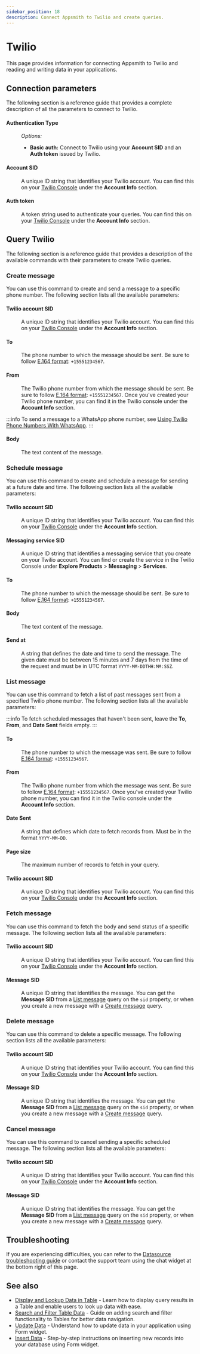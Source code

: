 ```yaml
---
sidebar_position: 18
description: Connect Appsmith to Twilio and create queries.
---
```

# Twilio

This page provides information for connecting Appsmith to Twilio and reading and writing data in your applications.

<VideoEmbed host="youtube" videoId="QHrEfSxL-aA" title="How To Send SMS Notifications With Twilio" caption="How To Send SMS Notifications With Twilio"/>

## Connection parameters

The following section is a reference guide that provides a complete description of all the parameters to connect to Twilio.

<ZoomImage src="/img/twilio-datasource-config.png" alt="Configuring a Twilio datasource." caption="Configuring a Twilio datasource." />

#### Authentication Type

<dd>
 <i>Options:</i>
  <ul>
      <li>
         <b>Basic auth:</b> Connect to Twilio using your <b>Account SID</b> and an <b>Auth token</b> issued by Twilio.
      </li>
  </ul>
</dd>

#### Account SID

<dd>
A unique ID string that identifies your Twilio account. You can find this on your <a href="https://console.twilio.com">Twilio Console</a> under the <b>Account Info</b> section. 
</dd>

#### Auth token

<dd>
A token string used to authenticate your queries. You can find this on your <a href="https://console.twilio.com">Twilio Console</a> under the <b>Account Info</b> section. 
</dd>

## Query Twilio

The following section is a reference guide that provides a description of the available commands with their parameters to create Twilio queries.

<ZoomImage src="/img/twilio-query-config.png" alt="Configuring a Twilio query." caption="Configuring a Twilio query." />

### Create message

You can use this command to create and send a message to a specific phone number. The following section lists all the available parameters:

#### Twilio account SID

<dd>
A unique ID string that identifies your Twilio account. You can find this on your <a href="https://console.twilio.com">Twilio Console</a> under the <b>Account Info</b> section. 
</dd>

#### To

<dd>
The phone number to which the message should be sent. Be sure to follow <a href="https://www.twilio.com/docs/glossary/what-e164">E.164 format</a>: <code>+15551234567</code>.
</dd>

#### From

<dd>
The Twilio phone number from which the message should be sent. Be sure to follow <a href="https://www.twilio.com/docs/glossary/what-e164">E.164 format</a>: <code>+15551234567</code>. Once you've created your Twilio phone number, you can find it in the Twilio console under the <b>Account Info</b> section.
</dd>

:::info
To send a message to a WhatsApp phone number, see [Using Twilio Phone Numbers With WhatsApp](https://www.twilio.com/docs/whatsapp/api#using-twilio-phone-numbers-with-whatsapp).
:::

#### Body

<dd>
The text content of the message.
</dd>

### Schedule message

You can use this command to create and schedule a message for sending at a future date and time. The following section lists all the available parameters:

#### Twilio account SID

<dd>
A unique ID string that identifies your Twilio account. You can find this on your <a href="https://console.twilio.com">Twilio Console</a> under the <b>Account Info</b> section. 
</dd>

#### Messaging service SID

<dd>
A unique ID string that identifies a messaging service that you create on your Twilio account. You can find or create the service in the Twilio Console under <b>Explore Products</b> &gt; <b>Messaging</b> &gt; <b>Services</b>.
</dd>

#### To

<dd>
The phone number to which the message should be sent. Be sure to follow <a href="https://www.twilio.com/docs/glossary/what-e164">E.164 format</a>: <code>+15551234567</code>.
</dd>

#### Body

<dd>
The text content of the message.
</dd>

#### Send at

<dd>
A string that defines the date and time to send the message. The given date must be between 15 minutes and 7 days from the time of the request and must be in UTC format <code>YYYY-MM-DDTHH:MM:SSZ</code>.
</dd>

### List message

You can use this command to fetch a list of past messages sent from a specified Twilio phone number. The following section lists all the available parameters:

:::info
To fetch scheduled messages that haven't been sent, leave the <b>To</b>, <b>From</b>, and <b>Date Sent</b> fields empty.
:::

#### To

<dd>
The phone number to which the message was sent. Be sure to follow <a href="https://www.twilio.com/docs/glossary/what-e164">E.164 format</a>: <code>+15551234567</code>.
</dd>

#### From

<dd>
The Twilio phone number from which the message was sent. Be sure to follow <a href="https://www.twilio.com/docs/glossary/what-e164">E.164 format</a>: <code>+15551234567</code>. Once you've created your Twilio phone number, you can find it in the Twilio console under the <b>Account Info</b> section.
</dd>

#### Date Sent

<dd>
A string that defines which date to fetch records from. Must be in the format <code>YYYY-MM-DD</code>.
</dd>

#### Page size

<dd>
The maximum number of records to fetch in your query.
</dd>

#### Twilio account SID

<dd>
A unique ID string that identifies your Twilio account. You can find this on your <a href="https://console.twilio.com">Twilio Console</a> under the <b>Account Info</b> section. 
</dd>

### Fetch message

You can use this command to fetch the body and send status of a specific message. The following section lists all the available parameters:

#### Twilio account SID

<dd>
A unique ID string that identifies your Twilio account. You can find this on your <a href="https://console.twilio.com">Twilio Console</a> under the <b>Account Info</b> section. 
</dd>

#### Message SID

<dd>
A unique ID string that identifies the message. You can get the <b>Message SID</b> from a <a href="#list-message">List message</a> query on the <code>sid</code> property, or when you create a new message with a <a href="#create-message">Create message</a> query.
</dd>

### Delete message

You can use this command to delete a specific message. The following section lists all the available parameters:

#### Twilio account SID

<dd>
A unique ID string that identifies your Twilio account. You can find this on your <a href="https://console.twilio.com">Twilio Console</a> under the <b>Account Info</b> section. 
</dd>

#### Message SID

<dd>
A unique ID string that identifies the message. You can get the <b>Message SID</b> from a <a href="#list-message">List message</a> query on the <code>sid</code> property, or when you create a new message with a <a href="#create-message">Create message</a> query.
</dd>

### Cancel message

You can use this command to cancel sending a specific scheduled message. The following section lists all the available parameters:

#### Twilio account SID

<dd>
A unique ID string that identifies your Twilio account. You can find this on your <a href="https://console.twilio.com">Twilio Console</a> under the <b>Account Info</b> section. 
</dd>

#### Message SID

<dd>
A unique ID string that identifies the message. You can get the <b>Message SID</b> from a <a href="#list-message">List message</a> query on the <code>sid</code> property, or when you create a new message with a <a href="#create-message">Create message</a> query.
</dd>

## Troubleshooting

If you are experiencing difficulties, you can refer to the [Datasource troubleshooting guide](https://docs.appsmithai.com/help-and-support/troubleshooting-guide/action-errors/datasource-errors) or contact the support team using the chat widget at the bottom right of this page.

## See also

- [Display and Lookup Data in Table](https://docs.appsmithai.com//build-apps/how-to-guides/display-search-and-filter-table-data) - Learn how to display query results in a Table and enable users to look up data with ease.
- [Search and Filter Table Data](https://docs.appsmithai.com//build-apps/how-to-guides/search-and-filter-table-data) - Guide on adding search and filter functionality to Tables for better data navigation.
- [Update Data](https://docs.appsmithai.com//build-apps/how-to-guides/submit-form-data) - Understand how to update data in your application using Form widget.
- [Insert Data](https://docs.appsmithai.com//build-apps/how-to-guides/insert-data) - Step-by-step instructions on inserting new records into your database using Form widget.
